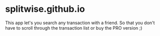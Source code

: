 # splitwise.github.io
This app let's you search any transaction with a friend. So that you don't have to scroll through the transaction list or buy the PRO version ;)
